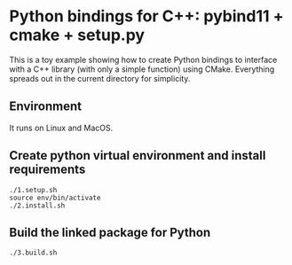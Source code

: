 # Python bindings for C++: pybind11 + cmake + setup.py

This is a toy example showing how to create Python bindings to interface with a C++ library (with only a simple function) using CMake. Everything spreads out in the current directory for simplicity. 

## Environment
It runs on Linux and MacOS.

## Create python virtual environment and install requirements

```
./1.setup.sh
source env/bin/activate
./2.install.sh
```

## Build the linked package for Python
```
./3.build.sh
```